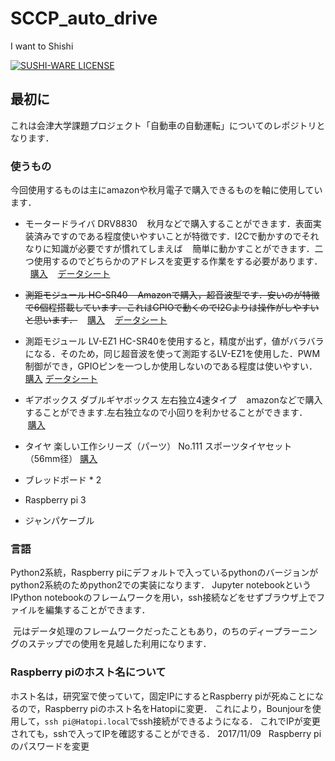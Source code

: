 # SCCP_auto_drive

I want to Shishi 

[![SUSHI-WARE LICENSE](https://img.shields.io/badge/license-SUSHI--WARE%F0%9F%8D%A3-blue.svg)](https://github.com/MakeNowJust/sushi-ware)

## 最初に

これは会津大学課題プロジェクト「自動車の自動運転」についてのレポジトリとなります．

### 使うもの

今回使用するものは主にamazonや秋月電子で購入できるものを軸に使用しています．

- モータードライバ DRV8830 
    秋月などで購入することができます．表面実装済みですのである程度使いやすいことが特徴です．I2Cで動かすのでそれなりに知識が必要ですが慣れてしまえば
    簡単に動かすことができます．二つ使用するのでどちらかのアドレスを変更する作業をする必要があります．
    [購入](http://akizukidenshi.com/catalog/g/gK-06489/)
    [データシート](http://akizukidenshi.com/download/ds/akizuki/AE-MOTOR8830_manual.pdf)
    
 - ~~測距モジュール HC-SR40
    Amazonで購入，超音波型です．安いのが特徴で6個程搭載しています．これはGPIOで動くのでI2Cよりは操作がしやすいと思います．~~
    [購入](http://amzn.asia/jd95G4C)
    [データシート](http://akizukidenshi.com/download/ds/sainsmar/hc-sr04_ultrasonic_module_user_guidejohn_b.pdf)
	
 - 測距モジュール LV-EZ1
 	HC-SR40を使用すると，精度が出ず，値がバラバラになる．そのため，同じ超音波を使って測距するLV-EZ1を使用した．PWM制御ができ，GPIOピンを一つしか使用しないのである程度は使いやすい．
	[購入](https://www.switch-science.com/catalog/139/)
	[データシート](http://maxbotix.com/documents/LV-MaxSonar-EZ_Datasheet.pdf)

 - ギアボックス ダブルギヤボックス 左右独立4速タイプ 
    amazonなどで購入することができます.左右独立なので小回りを利かせることができます．
    [購入](http://amzn.asia/8rwZjWK)
    
 - タイヤ 楽しい工作シリーズ（パーツ） No.111 スポーツタイヤセット （56mm径） [購入](http://www.tamiya.com/japan/products/70111/index.html)
 
 - ブレッドボード * 2
 - Raspberry pi 3
 - ジャンパケーブル
 
### 言語
  Python2系統，Raspberry piにデフォルトで入っているpythonのバージョンがpython2系統のためpython2での実装になります．
  Jupyter notebookというIPython notebookのフレームワークを用い，ssh接続などをせずブラウザ上でファイルを編集することができます．
  
  元はデータ処理のフレームワークだったこともあり，のちのディープラーニングのステップでの使用を見越した利用になります．

### Raspberry piのホスト名について
  ホスト名は，研究室で使っていて，固定IPにするとRaspberry piが死ぬことになるので，Raspberry piのホスト名をHatopiに変更．
  これにより，Bounjourを使用して，`ssh pi@Hatopi.local`でssh接続ができるようになる．
  これでIPが変更されても，sshで入ってIPを確認することができる．
  2017/11/09   Raspberry piのパスワードを変更
